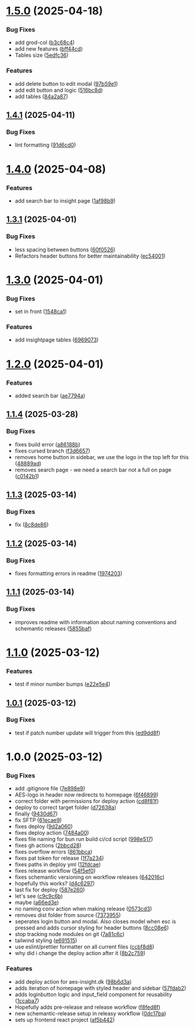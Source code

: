 # [1.5.0](https://github.com/AESInsight/Frontend/compare/v1.4.1...v1.5.0) (2025-04-18)


### Bug Fixes

* add grod-col ([b3c68c4](https://github.com/AESInsight/Frontend/commit/b3c68c4655cb5c33a695af7a1e9166870843e1a0))
* add new features ([bff44cd](https://github.com/AESInsight/Frontend/commit/bff44cd2eb03010108c2d127fb5ac8a813d33822))
* Tables size ([5edfc36](https://github.com/AESInsight/Frontend/commit/5edfc36d4279ea4a43fd8be40673047512fc870b))


### Features

* add delete button to edit modal ([97b59e1](https://github.com/AESInsight/Frontend/commit/97b59e13beb8a790866f57e3f9ac603b405a5abe))
* add edit button and logic ([516bc8d](https://github.com/AESInsight/Frontend/commit/516bc8dacf3b812550c2b8607f2f026381399a88))
* add tables ([84a2a87](https://github.com/AESInsight/Frontend/commit/84a2a877e04ae2da793c92f752d8d0fd6dde8e84))

## [1.4.1](https://github.com/AESInsight/Frontend/compare/v1.4.0...v1.4.1) (2025-04-11)


### Bug Fixes

* lint formatting ([91d6cd0](https://github.com/AESInsight/Frontend/commit/91d6cd01e69bfee415cb29217fb961eddf857075))

# [1.4.0](https://github.com/AESInsight/Frontend/compare/v1.3.1...v1.4.0) (2025-04-08)


### Features

* add search bar to insight page ([1af98b9](https://github.com/AESInsight/Frontend/commit/1af98b9f976a4f87dfbf670e13923d9bd7598063))

## [1.3.1](https://github.com/AESInsight/Frontend/compare/v1.3.0...v1.3.1) (2025-04-01)


### Bug Fixes

* less spacing between buttons ([60f0526](https://github.com/AESInsight/Frontend/commit/60f05261aaa65e1a2eb11df90da49a62ca3f315f))
* Refactors header buttons for better maintainability ([ec54001](https://github.com/AESInsight/Frontend/commit/ec540019d4937ee53cff5ce0aae5516a08175935))

# [1.3.0](https://github.com/AESInsight/Frontend/compare/v1.2.0...v1.3.0) (2025-04-01)


### Bug Fixes

* set in front ([1548ca1](https://github.com/AESInsight/Frontend/commit/1548ca13b74e40fb0c2e18e765c47cf0080256f9))


### Features

* add insightpage tables ([6969073](https://github.com/AESInsight/Frontend/commit/6969073a51c09e43f755a2f2df0adfae0ff29568))

# [1.2.0](https://github.com/AESInsight/Frontend/compare/v1.1.4...v1.2.0) (2025-04-01)


### Features

* added search bar ([ae7794a](https://github.com/AESInsight/Frontend/commit/ae7794af3eb36c129703f48464887fd665c89636))

## [1.1.4](https://github.com/AESInsight/Frontend/compare/v1.1.3...v1.1.4) (2025-03-28)


### Bug Fixes

* fixes build error ([a86188b](https://github.com/AESInsight/Frontend/commit/a86188bee298c98e5a023ab56a929370538d7a04))
* fixes cursed branch ([f3d6657](https://github.com/AESInsight/Frontend/commit/f3d6657f25240834fc989d33c14619094614ace4))
* removes home button in sidebar, we use the logo in the top left for this ([48889ad](https://github.com/AESInsight/Frontend/commit/48889ad6f2da86da394cd4863b919e249f4bca4b))
* removes search page - we need a search bar not a full on page ([c0142b1](https://github.com/AESInsight/Frontend/commit/c0142b1db57f051e7022f286b919d8571b6faa25))

## [1.1.3](https://github.com/AESInsight/Frontend/compare/v1.1.2...v1.1.3) (2025-03-14)


### Bug Fixes

* fix ([8c8de86](https://github.com/AESInsight/Frontend/commit/8c8de864125ef3b41fdfae4b29c233e9a5c78845))

## [1.1.2](https://github.com/AESInsight/Frontend/compare/v1.1.1...v1.1.2) (2025-03-14)


### Bug Fixes

* fixes formatting errors in readme ([1974203](https://github.com/AESInsight/Frontend/commit/1974203d533213716e1194a8222c3247be425bb9))

## [1.1.1](https://github.com/AESInsight/Frontend/compare/v1.1.0...v1.1.1) (2025-03-14)


### Bug Fixes

* improves readme with information about naming conventions and schemantic releases ([5855baf](https://github.com/AESInsight/Frontend/commit/5855baf8f5965edb813aff97beb575b33b957f3e))

# [1.1.0](https://github.com/AESInsight/Frontend/compare/v1.0.1...v1.1.0) (2025-03-12)


### Features

* test if minor number bumps ([e22e5e4](https://github.com/AESInsight/Frontend/commit/e22e5e4287f5dbb896f7bf176f32e84c1c5621d2))

## [1.0.1](https://github.com/AESInsight/Frontend/compare/v1.0.0...v1.0.1) (2025-03-12)


### Bug Fixes

* test if patch number update will trigger from this ([ed9dd8f](https://github.com/AESInsight/Frontend/commit/ed9dd8fc9507a0fc0e0b405eb79aa6134cd44886))

# 1.0.0 (2025-03-12)


### Bug Fixes

* add .gitignore file ([7e898e9](https://github.com/AESInsight/Frontend/commit/7e898e98133204fcc1f642c338be90a9fa788a1a))
* AES-logo in header now redirects to homepage ([6f46899](https://github.com/AESInsight/Frontend/commit/6f468991543729393811376af4d636666259f636))
* correct folder with permissions for deploy action ([cd8f81f](https://github.com/AESInsight/Frontend/commit/cd8f81f7561ed24cfad335a4fb9aadac8db621c6))
* deploy to correct target folder ([d72638a](https://github.com/AESInsight/Frontend/commit/d72638a55dad3941a05998e2c4b52e8d8265e476))
* finally ([9430d67](https://github.com/AESInsight/Frontend/commit/9430d679eaecc24b0e4ef034f7ebedeaa8bc9a16))
* fix SFTP ([61ecae9](https://github.com/AESInsight/Frontend/commit/61ecae9137ad1fda08c342bf50a7c1ced642292e))
* fixes deploy ([9d2a060](https://github.com/AESInsight/Frontend/commit/9d2a060ff06e1b091032a553977006ad88dc8cd4))
* fixes deploy action ([7484a00](https://github.com/AESInsight/Frontend/commit/7484a009330306d92641ac11f91f71ed5817a907))
* fixes file naming for bun run build ci/cd script ([998e517](https://github.com/AESInsight/Frontend/commit/998e517485c398182adf09679fb8276b0d23baf2))
* fixes gh actions ([2bbcd28](https://github.com/AESInsight/Frontend/commit/2bbcd28b8355023a5aed44577e3e65e87bfedfb8))
* fixes overflow errors ([861bbca](https://github.com/AESInsight/Frontend/commit/861bbcacb8b985592bdf02725b3cc71260855f3e))
* fixes pat token for release ([1f7a234](https://github.com/AESInsight/Frontend/commit/1f7a2341eac687cb64565e713f23e237844f2ad5))
* fixes paths in deploy yml ([12fdcae](https://github.com/AESInsight/Frontend/commit/12fdcaec6b552e40d992eeb6762f4483059a1ffd))
* fixes release workflow ([54f5ef0](https://github.com/AESInsight/Frontend/commit/54f5ef0109d488797a27d02d12cb1d7fcfb9c7b1))
* fixes schemantic versioning on workflow releases ([642016c](https://github.com/AESInsight/Frontend/commit/642016cc98e35f9825ef6cd665c824d37e6b49b7))
* hopefully this works? ([d4c6297](https://github.com/AESInsight/Frontend/commit/d4c6297d443574e54b13e7e5cbddd50511cd0240))
* last fix for deploy ([587e260](https://github.com/AESInsight/Frontend/commit/587e260b9ac6adb1bab6e8704117c74459982553))
* let's see ([c9c9c6b](https://github.com/AESInsight/Frontend/commit/c9c9c6b5068973de9071f799157627d33e6c1c53))
* maybe ([a66ed3e](https://github.com/AESInsight/Frontend/commit/a66ed3e200851294ac598e2553cab069f3021c1e))
* no naming conv action when making release ([0573cd3](https://github.com/AESInsight/Frontend/commit/0573cd33a1c7bc4302b0c360d26d20a9f26efc09))
* removes dist folder from source ([7373955](https://github.com/AESInsight/Frontend/commit/737395592c3ee17ab96f0e4d9de5ed05e9ee0e81))
* seperates login button and modal. Also closes model when esc is pressed and adds cursor styling for header buttons ([8cc08e6](https://github.com/AESInsight/Frontend/commit/8cc08e697c8a6a5debf8381576bfe2c80b2b2cf4))
* stop tracking node modules on git ([7a81c6c](https://github.com/AESInsight/Frontend/commit/7a81c6c4075b23a922b461b7d0294b8ff72761e6))
* tailwind styling ([e691515](https://github.com/AESInsight/Frontend/commit/e69151570e861f8cb7b64e77eb0430b950abace7))
* use eslint/prettier formatter on all current files ([ccbf8d8](https://github.com/AESInsight/Frontend/commit/ccbf8d8f5de13365b972ccc58d4f9c8bf81c21ad))
* why did i change the deploy action after it ([8b2c759](https://github.com/AESInsight/Frontend/commit/8b2c759807fdc3d4d7704097037ad70827ab2ce8))


### Features

* add deploy action for aes-insight.dk ([98b6d3a](https://github.com/AESInsight/Frontend/commit/98b6d3a0a603b7d81195cc09ed358dfc4963cd2a))
* adds iteration of homepage with styled header and sidebar ([57fdab2](https://github.com/AESInsight/Frontend/commit/57fdab2a8bfb4483c7e63ab010ee58e77d608996))
* adds loginbutton logic and input_field component for reusability ([1ccaba7](https://github.com/AESInsight/Frontend/commit/1ccaba7956ce8618fcbbdfb84f393b9915a6d0b6))
* Hopefully adds pre-release and release workflow ([f8fed8f](https://github.com/AESInsight/Frontend/commit/f8fed8fd6a7fbdab026218fe88d93637c98a4422))
* new schemantic-release setup in releasy workflow ([0dc17ba](https://github.com/AESInsight/Frontend/commit/0dc17babc8cd6b3cd405857b646e2fe190a0d785))
* sets up frontend react project ([af5b442](https://github.com/AESInsight/Frontend/commit/af5b44206013b1b1c906e7177e1254295372d4ae))
